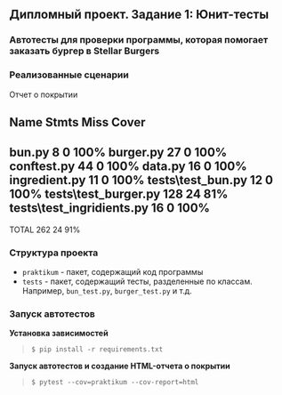 ## Дипломный проект. Задание 1: Юнит-тесты

### Автотесты для проверки программы, которая помогает заказать бургер в Stellar Burgers

### Реализованные сценарии

Отчет о покрытии


Name                        Stmts   Miss  Cover
-----------------------------------------------
bun.py                          8      0   100%
burger.py                      27      0   100%
conftest.py                    44      0   100%
data.py                        16      0   100%
ingredient.py                  11      0   100%
tests\test_bun.py              12      0   100%
tests\test_burger.py          128     24    81%
tests\test_ingridients.py      16      0   100%
-----------------------------------------------
TOTAL                         262     24    91%

### Структура проекта

- `praktikum` - пакет, содержащий код программы
- `tests` - пакет, содержащий тесты, разделенные по классам. Например, `bun_test.py`, `burger_test.py` и т.д.

### Запуск автотестов

**Установка зависимостей**

> `$ pip install -r requirements.txt`

**Запуск автотестов и создание HTML-отчета о покрытии**

>  `$ pytest --cov=praktikum --cov-report=html`
